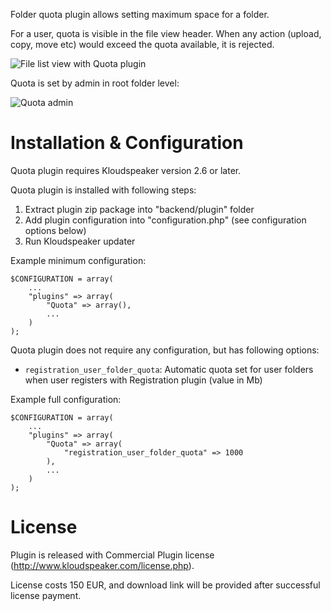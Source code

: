 Folder quota plugin allows setting maximum space for a folder.

For a user, quota is visible in the file view header. When any action (upload, copy, move etc) would exceed the quota available, it is rejected.

![File list view with Quota plugin](http://www.kloudspeaker.com/images/screenshots/history_quota.png)

Quota is set by admin in root folder level:

![Quota admin](http://www.kloudspeaker.com/images/screenshots/quota_admin.png)

# Installation & Configuration

Quota plugin requires Kloudspeaker version 2.6 or later.

Quota plugin is installed with following steps:

1. Extract plugin zip package into "backend/plugin" folder
2. Add plugin configuration into "configuration.php" (see configuration options below)
3. Run Kloudspeaker updater

Example minimum configuration:

	$CONFIGURATION = array(
		...
		"plugins" => array(
			"Quota" => array(),
			...
		)
	);

Quota plugin does not require any configuration, but has following options:

  * `registration_user_folder_quota`: Automatic quota set for user folders when user registers with Registration plugin (value in Mb)

Example full configuration:

	$CONFIGURATION = array(
		...
		"plugins" => array(
			"Quota" => array(
				"registration_user_folder_quota" => 1000	
			),
			...
		)
	);

# License

Plugin is released with Commercial Plugin license (http://www.kloudspeaker.com/license.php).

License costs 150 EUR, and download link will be provided after successful license payment.